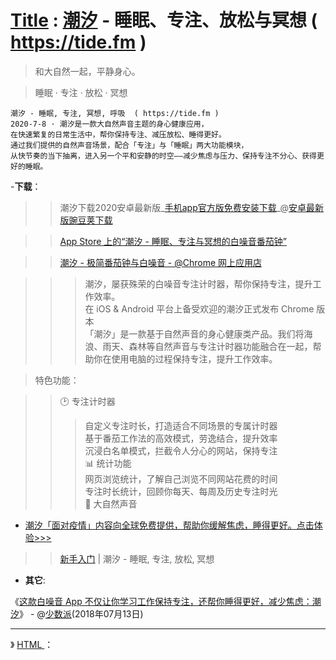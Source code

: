 # [Title](https://taoste.github.io/Hello-World/Tools/tide/index.html) : [**潮汐**](https://tide.moreless.io/) - 睡眠、专注、放松与冥想 ( https://tide.fm )

> 和大自然一起，平静身心。

> 睡眠 · 专注 · 放松 · 冥想
```
潮汐 - 睡眠, 专注, 冥想, 呼吸  ( https://tide.fm )
2020-7-8 · 潮汐是一款大自然声音主题的身心健康应用，
在快速繁复的日常生活中，帮你保持专注、减压放松、睡得更好。
通过我们提供的自然声音场景，配合「专注」与「睡眠」两大功能模块，
从快节奏的当下抽离，进入另一个平和安静的时空——减少焦虑与压力、保持专注不分心、获得更好的睡眠。
```

-**下载**：

>> 潮汐下载2020安卓最新版_[手机app官方版免费安装下载](https://www.wandoujia.com/apps/7546010/history)_@[安卓最新版豌豆荚下载](https://www.wandoujia.com/apps/7546010)

>>  [‎App Store 上的“潮汐 - 睡眠、专注与冥想的白噪音番茄钟”](https://apps.apple.com/cn/app/tide/id1077776989) 

>>  [潮汐 - 极简番茄钟与白噪音 - @Chrome 网上应用店](https://chrome.google.com/webstore/detail/tide-focus-timer-white-no/lmbegcmkonokdjbhbamhpmkihpachdbk)

>>>   潮汐，屡获殊荣的白噪音专注计时器，帮你保持专注，提升工作效率。<br>
>>>   在 iOS & Android 平台上备受欢迎的潮汐正式发布 Chrome 版本<br>
>>>   「潮汐」是一款基于自然声音的身心健康类产品。我们将海浪、雨天、森林等自然声音与专注计时器功能融合在一起，帮助你在使用电脑的过程保持专注，提升工作效率。

> 特色功能：

>>  🕑 专注计时器<br>
>>>   自定义专注时长，打造适合不同场景的专属计时器<br>
>>>   基于番茄工作法的高效模式，劳逸结合，提升效率<br>
>>>   沉浸白名单模式，拦截令人分心的网站，保持专注<br>
📊 统计功能<br>
>>>   网页浏览统计，了解自己浏览不同网站花费的时间<br>
>>>   专注时长统计，回顾你每天、每周及历史专注时光<br>
>>  🌿 大自然声音<br>

- <a href="https://tide.fm/zh_CN/events/covid19/"  title="COVID-19：关心疫情，更关心你 - 潮汐">潮汐「面对疫情」内容向全球免费提供，帮助你缓解焦虑，睡得更好。点击体验>>></a>

>> [新手入门](https://tide.fm/meditation/groups/5e0958d6465a4b00068d6176/albums/5e09d858465a4b00068d617e) | 潮汐 - 睡眠, 专注, 放松, 冥想

- **其它**:

《[这款白噪音 App 不仅让你学习工作保持专注，还帮你睡得更好，减少焦虑：潮汐](https://sspai.com/post/45543)》 - @[少数派](https://sspai.com/)(2018年07月13日)


--------------------------------------------

》 [HTML <audio> autoplay 属性](http://www.w3school.com.cn/tags/att_audio_autoplay.asp) ：
  
<audio autoplay="autoplay">
<source src="preset_focus_ocean.mp3" type="audio/mpeg" alt="冥想大海的声音">
</audio>

